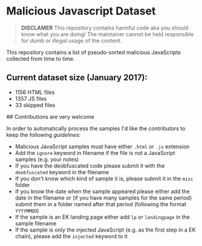 # Malicious Javascript Dataset

> **DISCLAMER** This repository contains harmful code aka you should know what you are doing! The maintainer cannot be held responsible for *dumb* or *illegal* usage of the content.

This repository contains a list of pseudo-sorted malicious JavaScripts collected from time to time.

## Current dataset size (January 2017):
- 1156 HTML files
- 1357 JS files
- 33 skipped files

## Contributions are very welcome

In order to automatically process the samples I'd like the contributors to keep the following *guidelines*:
* Malicious JavaScript samples must have either `.html` or `.js` extension
* Add the `ignore` keyword in filename if the file is not a JavaScript samples (e.g. your notes)
* If you have the deobfuscated code please submit it with the `deobfuscated` keyword in the filename
* If you don't know which kind of sample it is, please submit it in the `misc` folder
* If you know the date when the sample appeared please either add the date in the filename or (if you have many samples for the same period) submit them in a folder named after that period (following the format `YYYYMMDD`)
* If the sample is an EK landing page either add `lp` or `landingpage` in the sample filename
* If the sample is only the injected JavaScript (e.g. as the first step in a EK chain), please add the `injected` keyword to it

